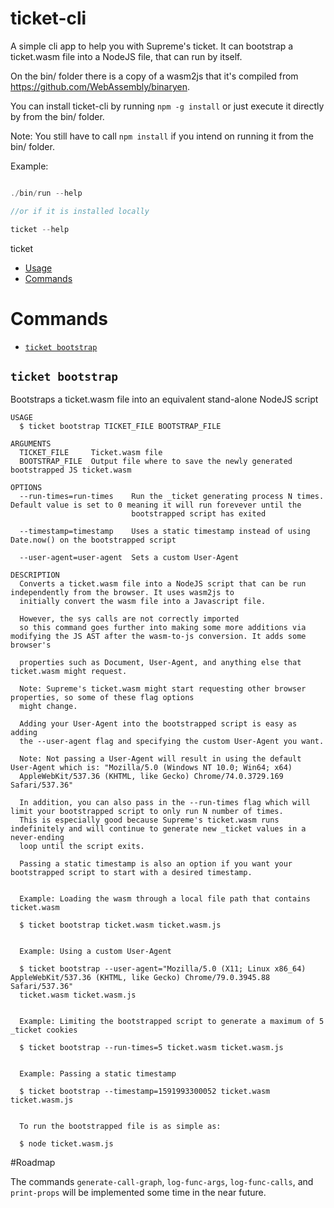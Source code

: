 ticket-cli
=======================

A simple cli app to help you with Supreme's ticket. It can bootstrap a ticket.wasm file into a NodeJS file, that
can run by itself. 

On the bin/ folder there is a copy of a wasm2js that it's compiled from https://github.com/WebAssembly/binaryen. 

You can install ticket-cli by running `npm -g install` or just execute it directly by from the bin/ folder. 

Note: You still have to call `npm install` if you intend on running it from the bin/ folder.

Example:

```js

./bin/run --help

//or if it is installed locally

ticket --help

```

ticket
<!-- toc -->
* [Usage](#usage)
* [Commands](#commands)

# Commands
<!-- commands -->
* [`ticket bootstrap`](#ticket-bootstrap)

## `ticket bootstrap`

Bootstraps a ticket.wasm file into an equivalent stand-alone NodeJS script

```
USAGE
  $ ticket bootstrap TICKET_FILE BOOTSTRAP_FILE

ARGUMENTS
  TICKET_FILE     Ticket.wasm file
  BOOTSTRAP_FILE  Output file where to save the newly generated bootstrapped JS ticket.wasm

OPTIONS
  --run-times=run-times    Run the _ticket generating process N times. Default value is set to 0 meaning it will run forevever until the 
                           bootstrapped script has exited

  --timestamp=timestamp    Uses a static timestamp instead of using Date.now() on the bootstrapped script

  --user-agent=user-agent  Sets a custom User-Agent

DESCRIPTION
  Converts a ticket.wasm file into a NodeJS script that can be run independently from the browser. It uses wasm2js to 
  initially convert the wasm file into a Javascript file. 

  However, the sys calls are not correctly imported 
  so this command goes further into making some more additions via modifying the JS AST after the wasm-to-js conversion. It adds some browser's 

  properties such as Document, User-Agent, and anything else that ticket.wasm might request.

  Note: Supreme's ticket.wasm might start requesting other browser properties, so some of these flag options
  might change.

  Adding your User-Agent into the bootstrapped script is easy as adding
  the --user-agent flag and specifying the custom User-Agent you want.

  Note: Not passing a User-Agent will result in using the default User-Agent which is: "Mozilla/5.0 (Windows NT 10.0; Win64; x64) 
  AppleWebKit/537.36 (KHTML, like Gecko) Chrome/74.0.3729.169 Safari/537.36"

  In addition, you can also pass in the --run-times flag which will limit your bootstrapped script to only run N number of times. 
  This is especially good because Supreme's ticket.wasm runs indefinitely and will continue to generate new _ticket values in a never-ending
  loop until the script exits.

  Passing a static timestamp is also an option if you want your bootstrapped script to start with a desired timestamp.


  Example: Loading the wasm through a local file path that contains ticket.wasm

  $ ticket bootstrap ticket.wasm ticket.wasm.js


  Example: Using a custom User-Agent 

  $ ticket bootstrap --user-agent="Mozilla/5.0 (X11; Linux x86_64) AppleWebKit/537.36 (KHTML, like Gecko) Chrome/79.0.3945.88 Safari/537.36" 
  ticket.wasm ticket.wasm.js


  Example: Limiting the bootstrapped script to generate a maximum of 5 _ticket cookies

  $ ticket bootstrap --run-times=5 ticket.wasm ticket.wasm.js


  Example: Passing a static timestamp

  $ ticket bootstrap --timestamp=1591993300052 ticket.wasm ticket.wasm.js


  To run the bootstrapped file is as simple as:

  $ node ticket.wasm.js

```

#Roadmap

The commands `generate-call-graph`, `log-func-args`, `log-func-calls`, and `print-props` will be implemented some time in the near future. 